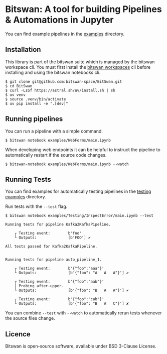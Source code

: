 Bitswan: A tool for building Pipelines & Automations in Jupyter
===============================================

You can find example pipelines in the [examples](./examples/) directory.

Installation
--------------

This library is part of the bitswan suite which is managed by the bitswan workspace cli.
You must first install the [bitswan workspaces](https://github.com/bitswan-space/bitswan-workspaces) cli before installing and using the bitswan notebooks cli.

```
$ git clone git@github.com:bitswan-space/BitSwan.git
$ cd BitSwan
$ curl -LsSf https://astral.sh/uv/install.sh | sh
$ uv venv
$ source .venv/bin/activate
$ uv pip install -e ".[dev]"
```

Running pipelines
--------------------

You can run a pipeline with a simple command:

```
$ bitswan notebook examples/WebForms/main.ipynb
```

When developing web endpoints it can be helpful to instruct the pipeline to automatically restart if the source code changes.

```
$ bitswan-notebook examples/WebForms/main.ipynb --watch
```

Running Tests
----------------

You can find examples for automatically testing pipelines in the [testing examples](./examples/Testing) directory.

Run tests with the `--test` flag.

```
$ bitswan notebook examples/Testing/InspectError/main.ipynb --test

Running tests for pipeline Kafka2KafkaPipeline.

    ┌ Testing event:        b'foo'
    └ Outputs:              [b'FOO'] ✔

All tests passed for Kafka2KafkaPipeline.


Running tests for pipeline auto_pipeline_1.

    ┌ Testing event:        b'{"foo":"aaa"}'
    └ Outputs:              [b'{"foo": "A   A   A"}'] ✔

    ┌ Testing event:        b'{"foo":"aab"}'
    │ Probing after-upper.
    └ Outputs:              [b'{"foo": "B   A   A"}'] ✔

    ┌ Testing event:        b'{"foo":"cab"}'
    └ Outputs:              [b'{"foo": "B   A   C"}'] ✘
```

You can combine `--test` with `--watch` to automatically rerun tests whenever the source files change.


Licence
-------

Bitswan is open-source software, available under BSD 3-Clause License.


